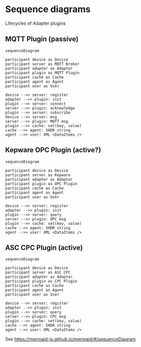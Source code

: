 # Sequence diagrams 

Lifecycles of Adapter plugins

## MQTT Plugin (passive)

```mermaid
sequenceDiagram

participant device as Device
participant server as MQTT Broker
participant adapter as Adapter
participant plugin as MQTT Plugin
participant cache as Cache
participant agent as Agent
participant user as User

device -->> server: register
adapter -->> plugin: init
plugin -->> server: connect
server -->> plugin: acknowledge
plugin -->> server: subscribe
device -->> server: msg
server -->> plugin: MQTT msg
plugin -->> cache: set(key, value)
cache -->> agent: SHDR string
agent -->> user: XML <DataItems />

```

## Kepware OPC Plugin (active?)

```mermaid
sequenceDiagram

participant device as Device
participant server as Kepware
participant adapter as Adapter
participant plugin as OPC Plugin
participant cache as Cache
participant agent as Agent
participant user as User

device -->> server: register
adapter -->> plugin: init
plugin -->> server: query
server -->> plugin: OPC msg
plugin -->> cache: set(key, value)
cache -->> agent: SHDR string
agent -->> user: XML <DataItems />

```

## ASC CPC Plugin (active)

```mermaid
sequenceDiagram

participant device as Device
participant server as ASC CPC
participant adapter as Adapter
participant plugin as CPC Plugin
participant cache as Cache
participant agent as Agent
participant user as User

device -->> server: register
adapter -->> plugin: init
plugin -->> server: query
server -->> plugin: CPC msg
plugin -->> cache: set(key, value)
cache -->> agent: SHDR string
agent -->> user: XML <DataItems />

```

See https://mermaid-js.github.io/mermaid/#/sequenceDiagram

